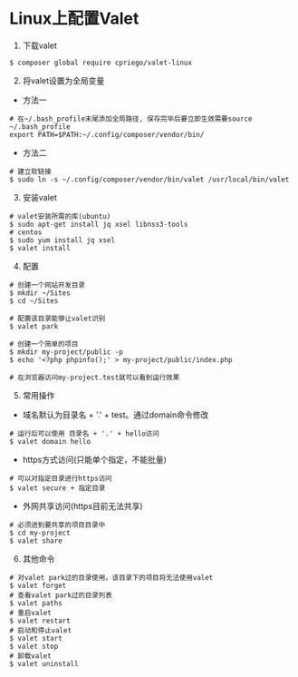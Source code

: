 Linux上配置Valet
==================

1. 下载valet

```shell
$ composer global require cpriego/valet-linux
```


2. 将valet设置为全局变量

  + 方法一
  
  ```
  # 在~/.bash_profile末尾添加全局路径, 保存完毕后要立即生效需要source ~/.bash_profile
  export PATH=$PATH:~/.config/composer/vendor/bin/
  ```

  + 方法二

  ```
  # 建立软链接
  $ sudo ln -s ~/.config/composer/vendor/bin/valet /usr/local/bin/valet
  ```

3. 安装valet

```shell
# valet安装所需的库(ubuntu)
$ sudo apt-get install jq xsel libnss3-tools
# centos
$ sudo yum install jq xsel
$ valet install
```


4. 配置

```shell
# 创建一个网站开发目录
$ mkdir ~/Sites
$ cd ~/Sites

# 配置该目录能够让valet识别
$ valet park

# 创建一个简单的项目
$ mkdir my-project/public -p
$ echo '<?php phpinfo();' > my-project/public/index.php

# 在浏览器访问my-project.test就可以看到运行效果
```

5. 常用操作

+ 域名默认为目录名 + '.' + test。通过domain命令修改
```
# 运行后可以使用 目录名 + '.' + hello访问
$ valet domain hello
```

+ https方式访问(只能单个指定，不能批量)
```
# 可以对指定目录进行https访问
$ valet secure + 指定目录
```

+ 外网共享访问(https目前无法共享)
```
# 必须进到要共享的项目目录中
$ cd my-project
$ valet share
```


6. 其他命令

```shell
# 对valet park过的目录使用。该目录下的项目将无法使用valet
$ valet forget
# 查看valet park过的目录列表
$ valet paths
# 重启valet
$ valet restart
# 启动和停止valet
$ valet start
$ valet stop
# 卸载valet
$ valet uninstall
```


